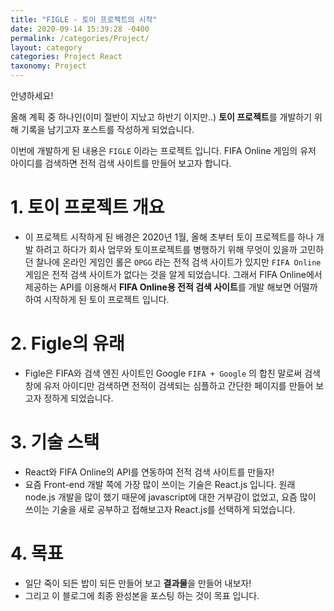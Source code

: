 ```yaml
---
title: "FIGLE - 토이 프로젝트의 시작"
date: 2020-09-14 15:39:28 -0400
permalink: /categories/Project/
layout: category
categories: Project React
taxonomy: Project
---
```


안녕하세요!

올해 계획 중 하나인(이미 절반이 지났고 하반기 이지만..) **토이 프로젝트**를 개발하기 위해 기록을 남기고자 포스트를 작성하게 되었습니다.

이번에 개발하게 된 내용은 `FIGLE` 이라는 프로젝트 입니다.
FIFA Online 게임의 유저 아이디를 검색하면 전적 검색 사이트를 만들어 보고자 합니다.


# 1. 토이 프로젝트 개요
- 이 프로젝트 시작하게 된 배경은 2020년 1월, 올해 초부터 토이 프로젝트를 하나 개발 하려고 하다가 회사 업무와 토이프로젝트를 병행하기 위해 무엇이 있을까 고민하던 찰나에
온라인 게임인 롤은 `OPGG` 라는 전적 검색 사이트가 있지만 `FIFA Online` 게임은 전적 검색 사이트가 없다는 것을 알게 되었습니다. 
그래서 FIFA Online에서 제공하는 API를 이용해서 **FIFA Online용 전적 검색 사이트**를 개발 해보면 어떨까 하여 시작하게 된 토이 프로젝트 입니다.


# 2. Figle의 유래
- Figle은 FIFA와 검색 엔진 사이트인 Google `FIFA + Google` 의 합친 말로써 검색창에 유저 아이디만 검색하면 전적이 검색되는 심플하고 간단한 페이지를 만들어 보고자 정하게 되었습니다.


# 3. 기술 스택
- React와 FIFA Online의 API를 연동하여 전적 검색 사이트를 만들자!
- 요즘 Front-end 개발 쪽에 가장 많이 쓰이는 기술은 React.js 입니다.
원래 node.js 개발을 많이 했기 때문에 javascript에 대한 거부감이 없었고, 요즘 많이 쓰이는 기술을 새로 공부하고 접해보고자 React.js를 선택하게 되었습니다.


# 4. 목표
- 일단 죽이 되든 밥이 되든 만들어 보고 **결과물**을 만들어 내보자! 
- 그리고 이 블로그에 최종 완성본을 포스팅 하는 것이 목표 입니다.